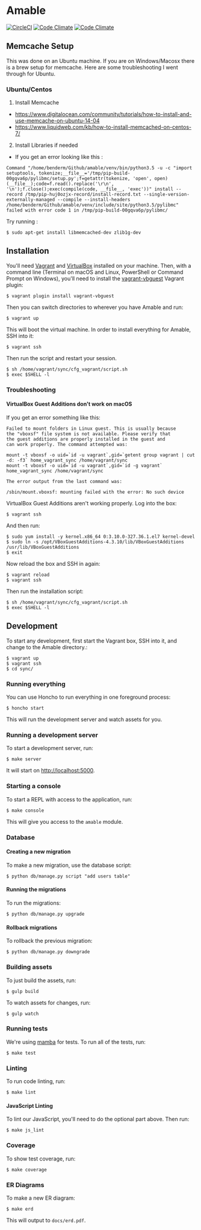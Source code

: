 # Amable

[![CircleCI](https://img.shields.io/circleci/project/notfreshmen/amable.svg?maxAge=2592000?style=flat-square)](https://circleci.com/gh/notfreshmen/amable) [![Code Climate](https://img.shields.io/codeclimate/github/notfreshmen/amable.svg?maxAge=2592000?style=flat-square)](https://codeclimate.com/github/notfreshmen/amable) [![Code Climate](https://img.shields.io/codeclimate/coverage/github/notfreshmen/amable.svg?maxAge=2592000?style=flat-square)](https://codeclimate.com/github/notfreshmen/amable/coverage)

## Memcache Setup
This was done on an Ubuntu machine. If you are on Windows/Macosx there is a brew setup for memcache. Here are some troubleshooting I went through for Ubuntu.

### Ubuntu/Centos

1. Install Memcache
  * https://www.digitalocean.com/community/tutorials/how-to-install-and-use-memcache-on-ubuntu-14-04
  * https://www.liquidweb.com/kb/how-to-install-memcached-on-centos-7/
2. Install Libraries if needed
  * If you get an error looking like this : 

```
Command "/home/benderm/Github/amable/venv/bin/python3.5 -u -c "import setuptools, tokenize;__file__='/tmp/pip-build-00gqva6p/pylibmc/setup.py';f=getattr(tokenize, 'open', open)(__file__);code=f.read().replace('\r\n', '\n');f.close();exec(compile(code, __file__, 'exec'))" install --record /tmp/pip-huj0ozjx-record/install-record.txt --single-version-externally-managed --compile --install-headers /home/benderm/Github/amable/venv/include/site/python3.5/pylibmc" failed with error code 1 in /tmp/pip-build-00gqva6p/pylibmc/
```

Try running : 

```
$ sudo apt-get install libmemcached-dev zlib1g-dev
```

## Installation

You'll need [Vagrant](https://www.vagrantup.com) and [VirtualBox](https://www.virtualbox.org/) installed on your machine. Then, with a command line (Terminal on macOS and Linux, PowerShell or Command Prompt on Windows), you'll need to install the [vagrant-vbguest](https://github.com/dotless-de/vagrant-vbguest) Vagrant plugin:

```
$ vagrant plugin install vagrant-vbguest
```

Then you can switch directories to wherever you have Amable and run:

```
$ vagrant up
```

This will boot the virtual machine. In order to install everything for Amable, SSH into it:

```
$ vagrant ssh
```

Then run the script and restart your session.

```
$ sh /home/vagrant/sync/cfg_vagrant/script.sh
$ exec $SHELL -l
```

### Troubleshooting

#### VirtualBox Guest Additions don't work on macOS

If you get an error something like this:

```
Failed to mount folders in Linux guest. This is usually because
the "vboxsf" file system is not available. Please verify that
the guest additions are properly installed in the guest and
can work properly. The command attempted was:

mount -t vboxsf -o uid=`id -u vagrant`,gid=`getent group vagrant | cut -d: -f3` home_vagrant_sync /home/vagrant/sync
mount -t vboxsf -o uid=`id -u vagrant`,gid=`id -g vagrant` home_vagrant_sync /home/vagrant/sync

The error output from the last command was:

/sbin/mount.vboxsf: mounting failed with the error: No such device
```

VirtualBox Guest Additions aren't working properly. Log into the box:

```
$ vagrant ssh
```

And then run:

```
$ sudo yum install -y kernel.x86_64 0:3.10.0-327.36.1.el7 kernel-devel
$ sudo ln -s /opt/VBoxGuestAdditions-4.3.10/lib/VBoxGuestAdditions /usr/lib/VBoxGuestAdditions
$ exit
```

Now reload the box and SSH in again:

```
$ vagrant reload
$ vagrant ssh
```

Then run the installation script:

```
$ sh /home/vagrant/sync/cfg_vagrant/script.sh
$ exec $SHELL -l
```

## Development

To start any development, first start the Vagrant box, SSH into it, and change to the Amable directory.:

```
$ vagrant up
$ vagrant ssh
$ cd sync/
```

### Running everything

You can use Honcho to run everything in one foreground process:

```
$ honcho start
```

This will run the development server and watch assets for you.

### Running a development server

To start a development server, run:

```
$ make server
```

It will start on [http://localhost:5000](http://localhost:5000).

### Starting a console

To start a REPL with access to the application, run:

```
$ make console
```

This will give you access to the `amable` module.

### Database

#### Creating a new migration

To make a new migration, use the database script:

```
$ python db/manage.py script "add users table"
```

#### Running the migrations

To run the migrations:

```
$ python db/manage.py upgrade
```

#### Rollback migrations

To rollback the previous migration:

```
$ python db/manage.py downgrade
```

### Building assets

To just build the assets, run:

```
$ gulp build
```

To watch assets for changes, run:

```
$ gulp watch
```

### Running tests

We're using [mamba](https://github.com/nestorsalceda/mamba) for tests. To run all of the tests, run:

```
$ make test
```

### Linting

To run code linting, run:

```
$ make lint
```

#### JavaScript Linting

To lint our JavaScript, you'll need to do the optional part above. Then run:

```
$ make js_lint
```

### Coverage

To show test coverage, run:

```
$ make coverage
```
### ER Diagrams

To make a new ER diagram:

```
$ make erd
```

This will output to `docs/erd.pdf`.
